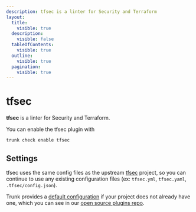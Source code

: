 ```yaml
---
description: tfsec is a linter for Security and Terraform
layout:
  title:
    visible: true
  description:
    visible: false
  tableOfContents:
    visible: true
  outline:
    visible: true
  pagination:
    visible: true
---
```


# tfsec

**tfsec** is a linter for Security and Terraform.

You can enable the tfsec plugin with

```shell
trunk check enable tfsec
```

## Settings


tfsec uses the same config files as the
upstream [tfsec](https://github.com/aquasecurity/tfsec) project, so you can continue to use any
existing configuration files (ex: `tfsec.yml`, `tfsec.yaml`, `.tfsec/config.json`).
    

Trunk provides a [default configuration](https://github.com/trunk-io/plugins/tree/main/linters/tfsec) if your project does not already have one,
which you can see in our [open source plugins repo](https://github.com/trunk-io/plugins/tree/main).
